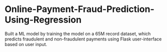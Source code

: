 # Online-Payment-Fraud-Prediction-Using-Regression
Built a ML model by training the model on a 65M record dataset, which predicts fraudulent and non-fraudulent payments using Flask user-interface based on user input.

